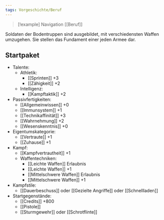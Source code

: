 ```yaml
---
tags: Vorgeschichte/Beruf
---
```

> [!example] Navigation 
>  [[Beruf]]

Soldaten der Bodentruppen sind ausgebildet, mit verschiedensten Waffen umzugehen. Sie stellen das Fundament einer jeden Armee dar.


## Startpaket
- Talente:
	- Athletik:
		- [[Sprinten]] +3
		- [[Zähigkeit]] +2
	- Intelligenz:
		- [[Kampftaktik]] +2
- Passivfertigkeiten:
	- [[Allgemeinwissen]] +0
	- [[Immunsystem]] +1
	- [[Technikaffinität]] +3
	- [[Wahrnehmung]] +2
	- [[Wesenskenntnis]] +0
- Eigentumskategorie:
	- [[Vertraute]] +1
	- [[Zuhause]] +1
- Kampf: 
	- [[Kampfvertrautheit]] +1
	- Waffentechniken:
		- [[Leichte Waffen]] Erlaubnis
		- [[Leichte Waffen]] +1
		- [[Mittelschwere Waffen]] Erlaubnis
		- [[Mittelschwere Waffen]] +1
- Kampfstile:
	- [[Dauerbeschuss]] oder [[Gezielte Angriffe]] oder [[Schnellladen]]
- Startgegenstände: 
	- [[Credits]] +800
	- [[Pistole]]
	- [[Sturmgewehr]] oder [[Schrotflinte]]